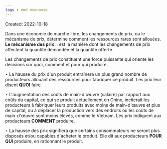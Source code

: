 ```yaml
---
tags : mod economie
---
```

Created: 2022-10-18 

Dans une économie de marché libre, les changements de prix, ou le mécanisme de prix, détermine comment les ressources rares sont allouées. 
**Le mécanisme des prix** :: est la manière dont les changements de prix affectent la quantité demandée et la quantité offerte.  
<!--SR:!2023-10-12,35,150-->

Les changements de prix constituent une force puissante qui oriente les décisions sur quoi, comment et pour qui produire. 

$\star$ La hausse du prix d'un produit entraînera un plus grand nombre de producteurs allouant des ressources pour fabriquer ce produit. Les prix leur disent **QUOI** faire. 

$\star$ L'augmentation des coûts de main-d'œuvre (salaire) par rapport aux coûts du capital, ce qui se produit actuellement en Chine, inciterait les producteurs à fabriquer leurs produits avec moins de main-d'œuvre et plus de capital, ou à déplacer la production vers des endroits où les coûts de main-d'œuvre sont moins élevés, comme le Vietnam. Les prix indiquent aux producteurs **COMMENT** produire.

$\star$ La hausse des prix signifiera que certains consommateurs ne seront plus disposés et/ou capables d'acheter le produit. Elle dit aux producteurs **POUR QUI** produire, en rationnant le produit.